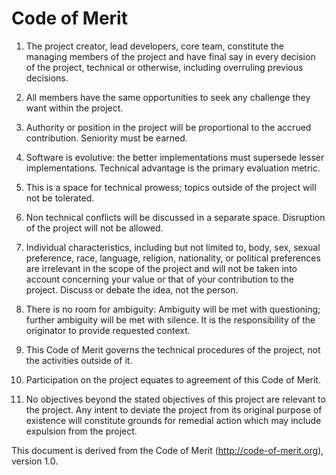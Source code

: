 # Code of Merit

1. The project creator, lead developers, core team, constitute
the managing members of the project and have final say in every decision
of the project, technical or otherwise, including overruling previous decisions.

2. All members have the same opportunities to seek any challenge they want
within the project. 

3. Authority or position in the project will be proportional
to the accrued contribution. Seniority must be earned.

4. Software is evolutive: the better implementations must supersede lesser
implementations. Technical advantage is the primary evaluation metric.

5. This is a space for technical prowess; topics outside of the project
will not be tolerated.

6. Non technical conflicts will be discussed in a separate space. Disruption
of the project will not be allowed.

7. Individual characteristics, including but not limited to,
body, sex, sexual preference, race, language, religion, nationality,
or political preferences are irrelevant in the scope of the project and
will not be taken into account concerning your value or that of your contribution
to the project.  Discuss or debate the idea, not the person.

8. There is no room for ambiguity: Ambiguity will be met with questioning;
further ambiguity will be met with silence. It is the responsibility
of the originator to provide requested context.

9. This Code of Merit governs the technical procedures of the project, not the 
activities outside of it. 

10. Participation on the project equates to agreement of this Code of Merit.

11. No objectives beyond the stated objectives of this project are relevant
to the project. Any intent to deviate the project from its original purpose
of existence will constitute grounds for remedial action which may include
expulsion from the project.

This document is derived from the Code of Merit (http://code-of-merit.org), version 1.0.
